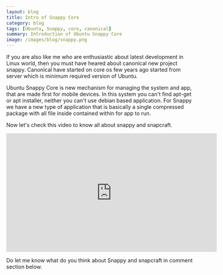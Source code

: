 ```yaml
---
layout: blog
title: Intro of Snappy Core
category: blog
tags: [Ubuntu, Snappy, core, canonical] 
summary: Introduction of Ubuntu Snappy Core
image: /images/blog/snappy.png
---
```


If  you are also like me who are enthusiastic about latest development in Linux world, then you must have heared about canonical new project snappy. Canonical have started on core os few years ago started from server which is minimum required version of Ubuntu. 

Ubuntu Snappy Core is new mechanism  for managing the system and app, that are made first for mobile devices. In this system you can't find apt-get or apt installer, neither you can't use debian based application. For Snappy we have a new type of application that is basically a single compressed package with all file inside contained within for app to run. 


Now let's check this video to know all about snappy and snapcraft.  

<html>
 <body>
  <iframe src="http://www.youtube.com/embed/DLxqdf89hRo"
   width="560" height="315" frameborder="0" allowfullscreen></iframe>
 </body>
</html>


Do let me know what do you think about Snappy and snapcraft in comment section below. 

